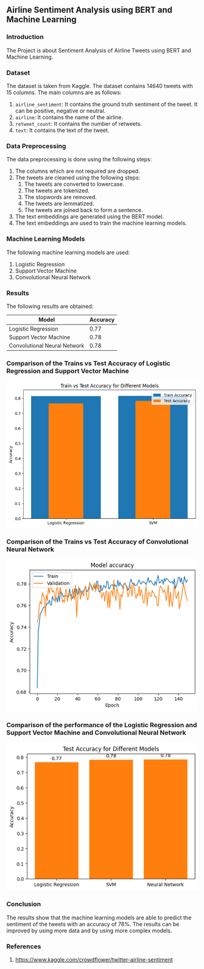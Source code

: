 ## Airline Sentiment Analysis using BERT and Machine Learning
### Introduction

The Project is about Sentiment Analysis of Airline Tweets using BERT and Machine Learning. 


### Dataset

The dataset is taken from Kaggle. The dataset contains 14640 tweets with 15 columns. The main columns are as follows:

1. `airline_sentiment`: It contains the ground truth sentiment of the tweet. It can be positive, negative or neutral.
2. `airline`: It contains the name of the airline.
3. `retweet_count`: It contains the number of retweets.
4. `text`: It contains the text of the tweet.


### Data Preprocessing

The data preprocessing is done using the following steps:

1. The columns which are not required are dropped.
2. The tweets are cleaned using the following steps:
    1. The tweets are converted to lowercase.
    2. The tweets are tokenized.
    3. The stopwords are removed.
    4. The tweets are lemmatized.
    5. The tweets are joined back to form a sentence.
3. The text embeddings are generated using the BERT model.
4. The text embeddings are used to train the machine learning models.

### Machine Learning Models

The following machine learning models are used:

1. Logistic Regression
2. Support Vector Machine
3. Convolutional Neural Network

### Results

The following results are obtained:

| Model | Accuracy |
| --- | --- |
| Logistic Regression | 0.77 |
| Support Vector Machine | 0.78 |
| Convolutional Neural Network | 0.78 |

### Comparison of the Trains vs Test Accuracy of Logistic Regression and Support Vector Machine

![Alt text](image.png)

### Comparison of the Trains vs Test Accuracy of Convolutional Neural Network
![Alt text](image-2.png)


### Comparison of the performance of the Logistic Regression and Support Vector Machine and Convolutional Neural Network
![Alt text](image-1.png)

### Conclusion

The results show that the machine learning models are able to predict the sentiment of the tweets with an accuracy of 78%. The results can be improved by using more data and by using more complex models.

### References

1. https://www.kaggle.com/crowdflower/twitter-airline-sentiment

